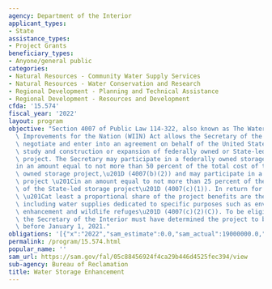 ```yaml
---
agency: Department of the Interior
applicant_types:
- State
assistance_types:
- Project Grants
beneficiary_types:
- Anyone/general public
categories:
- Natural Resources - Community Water Supply Services
- Natural Resources - Water Conservation and Research
- Regional Development - Planning and Technical Assistance
- Regional Development - Resources and Development
cfda: '15.574'
fiscal_year: '2022'
layout: program
objective: "Section 4007 of Public Law 114-322, also known as The Water Infrastructure\
  \ Improvements for the Nation (WIIN) Act allows the Secretary of the Interior to\
  \ negotiate and enter into an agreement on behalf of the United States for the design,\
  \ study and construction or expansion of federally owned or State-led water storage\
  \ project. The Secretary may participate in a federally owned storage project \u201C\
  in an amount equal to not more than 50 percent of the total cost of the federally\
  \ owned storage project,\u201D (4007(b)(2)) and may participate in a State-led storage\
  \ project \u201Cin an amount equal to not more than 25 percent of the total cost\
  \ of the State-led storage project\u201D (4007(c)(1)). In return for this cost-share,\
  \ \u201Cat least a proportional share of the project benefits are the Federal benefits,\
  \ including water supplies dedicated to specific purposes such as environmental\
  \ enhancement and wildlife refuges\u201D (4007(c)(2)(C)). To be eligible for funding,\
  \ the Secretary of the Interior must have determined the project to be feasible\
  \ before January 1, 2021."
obligations: '[{"x":"2022","sam_estimate":0.0,"sam_actual":19000000.0,"usa_spending_actual":19244740.0},{"x":"2023","sam_estimate":324000000.0,"sam_actual":0.0,"usa_spending_actual":2800000.0},{"x":"2024","sam_estimate":205600000.0,"sam_actual":0.0,"usa_spending_actual":0.0}]'
permalink: /program/15.574.html
popular_name: ''
sam_url: https://sam.gov/fal/05c88456924f4ca29b446d4525fec394/view
sub-agency: Bureau of Reclamation
title: Water Storage Enhancement
---
```

